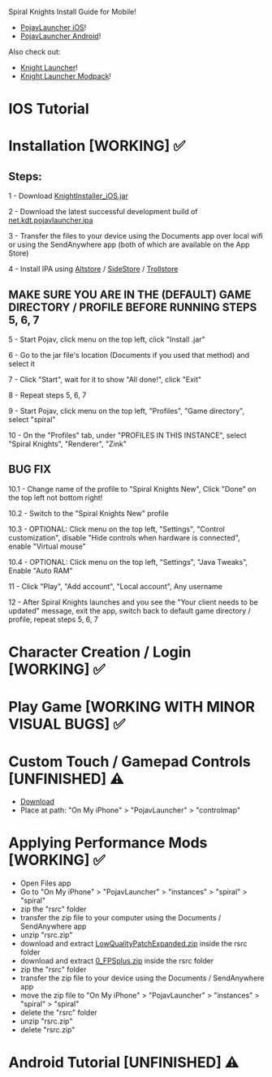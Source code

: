 Spiral Knights Install Guide for Mobile!
- [PojavLauncher iOS](https://github.com/PojavLauncherTeam/PojavLauncher_iOS)!
- [PojavLauncher Android](https://github.com/PojavLauncherTeam/PojavLauncher)!

Also check out:
- [Knight Launcher](https://github.com/lucas-allegri/KnightLauncher/releases)!
- [Knight Launcher Modpack](https://github.com/SirDank/Spiral-Knights-Modpack)!

# IOS Tutorial

# Installation [WORKING] ✅

## Steps:

1 - Download [KnightInstaller_iOS.jar](https://github.com/SirDank/Spiral-Knights-Mobile/releases)

2 - Download the latest successful development build of [net.kdt.pojavlauncher.ipa](https://github.com/PojavLauncherTeam/PojavLauncher_iOS/actions/)

3 - Transfer the files to your device using the Documents app over local wifi or using the SendAnywhere app (both of which are available on the App Store)

4 - Install IPA using [Altstore](https://altstore.io/) / [SideStore](https://sidestore.io/) / [Trollstore](https://trollstore.app/)

## MAKE SURE YOU ARE IN THE (DEFAULT) GAME DIRECTORY / PROFILE BEFORE RUNNING STEPS 5, 6, 7

5 - Start Pojav, click menu on the top left, click "Install .jar"

6 - Go to the jar file's location (Documents if you used that method) and select it

7 - Click "Start", wait for it to show "All done!", click "Exit"

8 - Repeat steps 5, 6, 7

9 - Start Pojav, click menu on the top left, "Profiles", "Game directory", select "spiral"

10 - On the "Profiles" tab, under "PROFILES IN THIS INSTANCE", select "Spiral Knights", "Renderer", "Zink"

## BUG FIX

10.1 - Change name of the profile to "Spiral Knights New", Click "Done" on the top left not bottom right!

10.2 - Switch to the "Spiral Knights New" profile

10.3 - OPTIONAL: Click menu on the top left, "Settings", "Control customization", disable "Hide controls when hardware is connected", enable "Virtual mouse"

10.4 - OPTIONAL: Click menu on the top left, "Settings", "Java Tweaks", Enable "Auto RAM"

11 - Click "Play", "Add account", "Local account", Any username

12 - After Spiral Knights launches and you see the "Your client needs to be updated" message, exit the app, switch back to default game directory / profile, repeat steps 5, 6, 7

# Character Creation / Login [WORKING] ✅

# Play Game [WORKING WITH MINOR VISUAL BUGS] ✅

# Custom Touch / Gamepad Controls [UNFINISHED] ⚠️

- [Download](https://github.com/SirDank/Spiral-Knights-Mobile/tree/master/controlmap)
- Place at path: "On My iPhone" > "PojavLauncher" > "controlmap"

# Applying Performance Mods [WORKING] ✅

- Open Files app
- Go to "On My iPhone" > "PojavLauncher" > "instances" > "spiral" > "spiral"
- zip the "rsrc" folder
- transfer the zip file to your computer using the Documents / SendAnywhere app
- unzip "rsrc.zip" 
- download and extract [LowQualityPatchExpanded.zip](https://github.com/SirDank/Spiral-Knights-Modpack/blob/main/mods_performance/LowQualityPatchExpanded.zip) inside the rsrc folder
- download and extract [0_FPSplus.zip](https://github.com/SirDank/Spiral-Knights-Modpack/blob/main/mods_performance/0_FPSplus.zip) inside the rsrc folder
- zip the "rsrc" folder
- transfer the zip file to your device using the Documents / SendAnywhere app
- move the zip file to "On My iPhone" > "PojavLauncher" > "instances" > "spiral" > "spiral"
- delete the "rsrc" folder
- unzip "rsrc.zip"
- delete "rsrc.zip"

# Android Tutorial [UNFINISHED] ⚠️